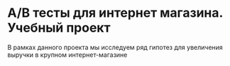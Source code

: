 # A/B тесты для интернет магазина. Учебный проект

В рамках данного проекта мы исследуем ряд гипотез для увеличения выручки в крупном интернет-магазине
